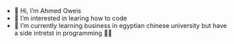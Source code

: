 - 👋 Hi, I’m Ahmed Oweis
- 👀 I’m interested in learing how to code
- 🌱 I’m currently learning business in egyptian chinese university but have a side intretst in programming 🧑‍💻


<!---
kalala202/kalala202 is a ✨ special ✨ repository because its `README.md` (this file) appears on your GitHub profile.
You can click the Preview link to take a look at your changes.
--->
